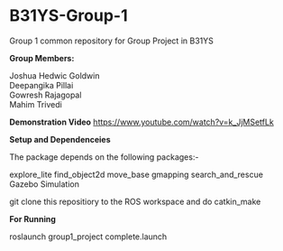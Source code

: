 # B31YS-Group-1
Group 1 common repository for Group Project in B31YS

**Group Members:**

Joshua Hedwic Goldwin  
Deepangika Pillai  
Gowresh Rajagopal  
Mahim Trivedi 

**Demonstration Video**
https://www.youtube.com/watch?v=k_JjMSetfLk

**Setup and Dependenceies**

The package depends on the following packages:-

explore_lite
find_object2d
move_base
gmapping
search_and_rescue Gazebo Simulation

git clone this repositiory to the ROS workspace and do catkin_make

**For Running**

roslaunch group1_project complete.launch

